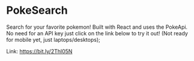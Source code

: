 # PokeSearch

Search for your favorite pokemon!
Built with React and uses the PokeApi.
No need for an API key just click on the link below to try it out!
(Not ready for mobile yet, just laptops/desktops);

Link: https://bit.ly/2Thl05N
